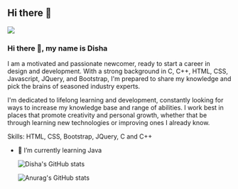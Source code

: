 ## Hi there 👋


![](https://komarev.com/ghpvc/?username=Disha-56843)

### Hi there 👋, my name is Disha
I am a motivated and passionate newcomer, ready to start a career in design and development. With a strong background in C, C++, HTML, CSS, Javascript, JQuery, and Bootstrap, I'm prepared to share my knowledge and pick the brains of seasoned industry experts.

I'm dedicated to lifelong learning and development, constantly looking for ways to increase my knowledge base and range of abilities. I work best in places that promote creativity and personal growth, whether that be through learning new technologies or improving ones I already know.

Skills: HTML, CSS, Bootstrap, JQuery, C and C++ 

 - 🌱 I’m currently learning Java

   ![Disha's GitHub stats](https://github-readme-stats.vercel.app/api?username=Disha-56843)

   ![Anurag's GitHub stats](https://github-readme-stats.vercel.app/api?username=Disha-56843&hide=contribs,prs)

<!--
**Disha-56843/Disha-56843** is a ✨ _special_ ✨ repository because its `README.md` (this file) appears on your GitHub profile.

Here are some ideas to get you started:

- 🔭 I’m currently working on ...
- 🌱 I’m currently learning ...
- 👯 I’m looking to collaborate on ...
- 🤔 I’m looking for help with ...
- 💬 Ask me about ...
- 📫 How to reach me: ...
- 😄 Pronouns: ...
- ⚡ Fun fact: ...
-->
